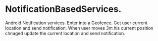 # NotificationBasedServices.
Android Notification services.
Enter into a Geofence.
Get user current location and send notification.
When user moves 3m his current position chnaged update the current location and send notification.
